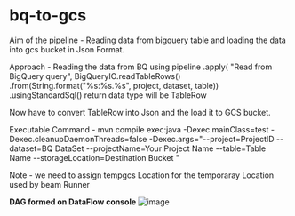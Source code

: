 # bq-to-gcs

Aim of the pipeline -  Reading data from bigquery table and loading the data into gcs bucket in Json Format.

Approach -  Reading the data from BQ using 
            pipeline
                .apply(
                        "Read from BigQuery query",
                        BigQueryIO.readTableRows()
                                .from(String.format("%s:%s.%s", project, dataset, table))
                                .usingStandardSql()
return data type will be TableRow

Now have to convert TableRow into Json and the load it to GCS bucket.


Executable Command - mvn compile exec:java -Dexec.mainClass=test -Dexec.cleanupDaemonThreads=false -Dexec.args="--project=ProjectID --dataset=BQ DataSet --projectName=Your Project Name --table=Table Name --storageLocation=Destination Bucket "


Note - we need to assign tempgcs Location for the temporaray Location used by beam Runner



**DAG formed on DataFlow console** 
![image](https://user-images.githubusercontent.com/47782446/125466708-21a27476-32f3-4d49-b1d9-dd913f7944e3.png)


